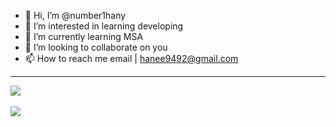 - 👋 Hi, I’m @number1hany
- 👀 I’m interested in learning developing
- 🌱 I’m currently learning MSA
- 💞️ I’m looking to collaborate on you
- 📫 How to reach me email | hanee9492@gmail.com

---


<img src="https://github-readme-stats.vercel.app/api/top-langs/?username=number1hany&layout=compact"><br><br>
<img src="https://github-readme-stats.vercel.app/api?username=number1hany&show_icons=true">

<!---
number1hany/number1hany is a ✨ special ✨ repository because its `README.md` (this file) appears on your GitHub profile.
You can click the Preview link to take a look at your changes.
--->

